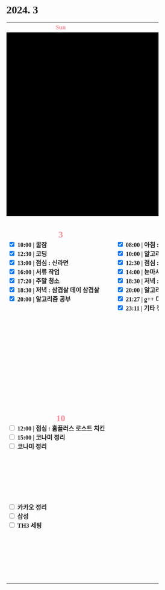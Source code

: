 <h1>2024. 3</h1>

<style>
  @font-face {
  font-family: KyoboHandwriting;
  src: url(assets/fonts/KyoboHandwriting2020pdy.ttf);
  }

  * {
    box-sizing: border-box;
    padding: 0;
    margin: 0;
    font-family: KyoboHandwriting;
    font-weight: bold;
    position: relative;

    /*variable*/
    --color-red: #FF8E99;
  }

  .xxxx-xx-xx {
    background-color: #000000;
  }

  .week {
    width: 18em;
    min-width: 18em;
    max-width: 18em;
    text-align: center;
  }

  .weekend {
    color: var(--color-red);
  }

  .day {
    height: 30em;
    display: flex;
    flex-direction: column;
  }

  .date {
    text-align: center;
  }

  .DONE {
    display: flex;
    justify-items: center;
    gap: 0.5em;
  }

  .TODO {
    display: flex;
    justify-items: center;
    gap: 0.5em;
  }

  .↑ {
    flex-grow: 1;
  }

  .graph {
    position: relative;
    padding-left: 0.5em;
    padding-right: 2em;
    height: 1.6em;
    width: var(--size-w);

    display: flex;
    flex-wrap: wrap;
    justify-content: space-between;
    margin-top: 0.2em;
    border-radius: 0.8em;
    background: var(--color-bg);
    color: var(--color-txt);

    z-index: var(--index);
  }

  .graph-head {
    position: absolute;
    top: 0;
    right: 0;
    height: 1.6em;
    width: var(--size-head);
    border-radius: 0.8em 0.8em 0.8em 0;
    background: var(--color-bg);
  }

  .graph--head {
    position: absolute;
    top: 0;
    right: 0;
    height: 1.6em;
    width: var(--size-head);
    border-radius: 0 0.8em 0.8em 0.8em;
    background: var(--color-bg);
  }

  .graph-tail {
    position: absolute;
    bottom: 0;
    right: 0;
    height: var(--size-tail);
    width: 1.6em;
    border-radius: 0 0 0.8em 0;
    background: var(--color-bg);
  }

  .graph--tail {
    position: absolute;
    top: 0;
    right: 0;
    height: var(--size-tail);
    width: 1.6em;
    border-radius: 0 0.8em 0 0;
    background: var(--color-bg);
  }

  .graph-progress {
    width: 100%;
    text-align: center;
  }
</style>

<table>
  <tr><th class="week weekend"> Sun </th><th class="week"> Mon </th><th class="week"> Tue </th><th class="week"> Wed </th><th class="week"> Thu </th><th class="week"> Fri </th><th class="week weekend"> Sat </th></tr>
  <tr>
    <td class="xxxx-xx-xx" colspan="5">
    <td class="2024-03-01"><div class="day">
      <h2 class="date weekend">1</h2>
      <div class="date weekend">~ 삼일절 ~</div>
      <label class="TODO"><input type="checkbox" checked>07:20 | 건국전쟁 영화관람</label>
      <label class="TODO"><input type="checkbox" checked>12:00 | 점심 : 두부김치</label>
      <label class="TODO"><input type="checkbox" checked>13:00 | 눈마사지</label>
      <label class="TODO"><input type="checkbox" checked>14:00 | 음악 감상</label>
      <label class="TODO"><input type="checkbox" checked>18:30 | 저녁 : 열라면</label>
      <label class="TODO"><input type="checkbox" checked>20:00 | 서류 작업</label>
      <div class="↑ DONE"></div>
      <div class="↑ TODO"></div>
    </td>
    <td class="2024-03-02"><div class="day">
      <h2 class="date weekend">2</h2>
      <label class="DONE"><input type="checkbox" checked>10:00 | 꿀잠</label>
      <label class="DONE"><input type="checkbox" checked>12:30 | 친구 약속</label>
      <label class="DONE"><input type="checkbox" checked>13:00 | 점심 : 센세이 라멘</label>
      <label class="DONE"><input type="checkbox" checked>14:00 | 오락실</label>
      <label class="DONE"><input type="checkbox" checked>16:00 | 음악 감상</label>
      <label class="DONE"><input type="checkbox" checked>18:30 | 저녁 : 된장찌개 백반</label>
      <label class="DONE"><input type="checkbox" checked>20:00 | 서류 작업</label>
      <div class="↑ DONE"></div>
      <div class="↑ TODO"></div>
    </td>
  </tr>
  <tr>
    <td class="2024-03-03"><div class="day">
      <h2 class="date weekend">3</h2>
      <label class="DONE"><input type="checkbox" checked>10:00 | 꿀잠</label>
      <label class="DONE"><input type="checkbox" checked>12:30 | 코딩</label>
      <label class="DONE"><input type="checkbox" checked>13:00 | 점심 : 신라면</label>
      <label class="DONE"><input type="checkbox" checked>16:00 | 서류 작업</label>
      <label class="DONE"><input type="checkbox" checked>17:20 | 주말 청소</label>
      <label class="DONE"><input type="checkbox" checked>18:30 | 저녁 : 삼겹살 데이 삼겹살</label>
      <label class="DONE"><input type="checkbox" checked>20:00 | 알고리즘 공부</label>
      <div class="↑ DONE"></div>
      <div class="↑ TODO"></div>
    </td>
    <td class="2024-03-04"><div class="day">
      <h2 class="date">4</h2>
      <label class="DONE"><input type="checkbox" checked>08:00 | 아침 : 시리얼 & 커피</label>
      <label class="DONE"><input type="checkbox" checked>10:00 | 알고리즘 공부</label>
      <label class="DONE"><input type="checkbox" checked>12:30 | 점심 : 왕뚜껑 봉지라면</label>
      <label class="DONE"><input type="checkbox" checked>14:00 | 눈마사지</label>
      <label class="DONE"><input type="checkbox" checked>18:30 | 저녁 : 된장찌개 & 소시지 구이</label>
      <label class="DONE"><input type="checkbox" checked>20:00 | 알고리즘 공부</label>
      <label class="DONE"><input type="checkbox" checked>21:27 | g++ 디버깅</label>
      <label class="DONE"><input type="checkbox" checked>23:11 | 기타 정비</label>
      <div class="↑ DONE"></div>
      <div class="↑ TODO"></div>
    </td>
    <td class="2024-03-05"><div class="day">
      <h2 class="date">5</h2>
      <label class="TODO"><input type="checkbox" checked>10:00 | 늦잠</label>
      <label class="TODO"><input type="checkbox" checked>11:00 | c++ 공부 : 헤더 정리</label>
      <label class="TODO"><input type="checkbox" checked>12:00 | 아점 : 왕뚜껑 쿠지라이식</label>
      <label class="TODO"><input type="checkbox" checked>15:00 | c++ 공부 : 리눅스 쉘 스크립트</label>
      <label class="TODO"><input type="checkbox" checked>18:00 | 저녁 : 두부 김치 & 계란후라이</label>
      <label class="TODO"><input type="checkbox" checked>20:00 | 기타 연습</label>
      <div class="↑ DONE"></div>
      <label class="TODO"><input type="checkbox" c hecked>오전 칼기상</label>
      <label class="TODO"><input type="checkbox" c hecked>운동</label>
      <label class="TODO"><input type="checkbox" c hecked>언리얼 공부</label>
      <div class="↑ TODO"></div>
    </td>
    <td class="2024-03-06"><div class="day">
      <h2 class="date">6</h2>
      <label class="TODO"><input type="checkbox" checked>10:00 | 늦잠</label>
      <label class="TODO"><input type="checkbox" checked>11:00 | 알고리즘</label>
      <label class="TODO"><input type="checkbox" checked>12:00 | 아점 : 이춘삼 + 라면스프 대실패</label>
      <div class="↑ DONE"></div>
      <div class="↑ TODO"></div>
    </td>
    <td class="2024-03-07"><div class="day">
      <h2 class="date">7</h2>
      <label class="DONE"><input type="checkbox" checked>10:00 | 늦잠</label>
      <label class="DONE"><input type="checkbox" checked>11:00 | 알고리즘</label>
      <label class="DONE"><input type="checkbox" checked>12:00 | 아점 : 신라면</label>
      <label class="DONE"><input type="checkbox" checked>13:00 | 예비군 작계훈련</label>
      <label class="DONE"><input type="checkbox" checked>20:00 | 페그오</label>
      <div class="↑ DONE"></div>
      <div class="↑ TODO"></div>
    </td>
    <td class="2024-03-08"><div class="day">
      <h2 class="date">8</h2>
      <label class="DONE"><input type="checkbox" checked>08:00 | 아침 : 모닝빵 & 커피</label>
      <label class="DONE"><input type="checkbox" checked>09:30 | 알고리즘</label>
      <label class="DONE"><input type="checkbox" checked>12:00 | 점심 : 신라면</label>
      <label class="DONE"><input type="checkbox" checked>13:00 | c++ 공부</label>
      <label class="DONE"><input type="checkbox" checked>16:00 | 삼성</label>
      <label class="DONE"><input type="checkbox" checked>20:00 | 페그오</label>
      <div class="↑ DONE"></div>
      <div class="↑ TODO"></div>
    </td>
    <td class="2024-03-09"><div class="day">
      <h2 class="date weekend">9</h2>
      <label class="TODO"><input type="checkbox" c hecked>13:00 | 등본 및 서류 준비</label>
      <label class="DONE"><input type="checkbox" c hecked>18:00 | 저녁 : 홈플러스 로스트 치킨</label>
      <div class="↑ DONE"></div>
      <label class="TODO"><input type="checkbox" c hecked>코나미 정리</label>
      <label class="TODO"><input type="checkbox" c hecked>카카오 정리</label>
      <label class="TODO"><input type="checkbox" c hecked>TH3 세팅</label>
      <div class="↑ TODO"></div>
    </td>
  </tr>
  <tr>
    <td class="2024-03-09"><div class="day">
      <h2 class="date weekend">10</h2>
      <label class="DONE"><input type="checkbox" c hecked>12:00 | 점심 : 홈플러스 로스트 치킨</label>
      <label class="DONE"><input type="checkbox" c hecked>15:00 | 코나미 정리</label>
      <label class="DONE"><input type="checkbox" c hecked>코나미 정리</label>
      <div class="↑ DONE"></div>
      <label class="TODO"><input type="checkbox" c hecked>카카오 정리</label>
      <label class="TODO"><input type="checkbox" c hecked>삼성</label>
      <label class="TODO"><input type="checkbox" c hecked>TH3 세팅</label>
      <div class="↑ TODO"></div>
    </td>
  </tr>
</table>
